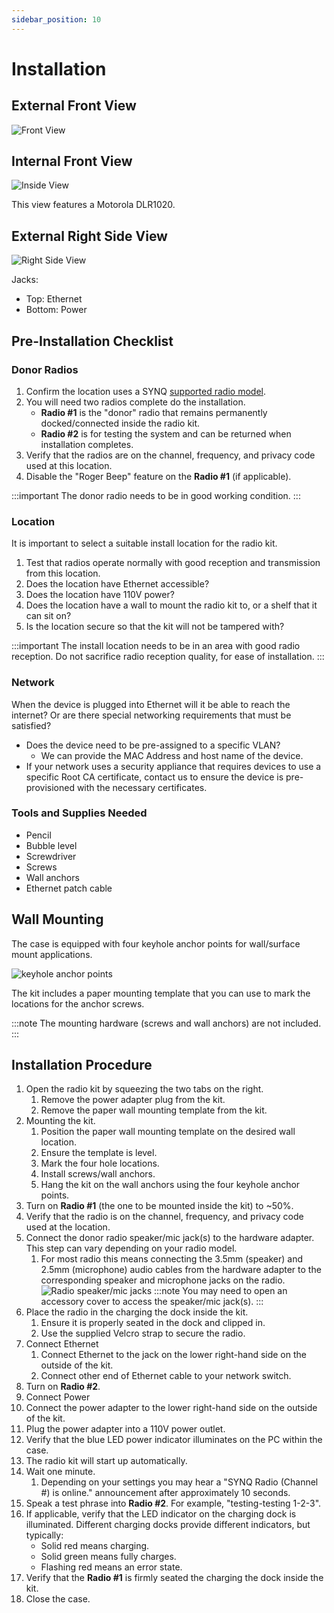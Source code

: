 ```yaml
---
sidebar_position: 10
---
```


# Installation

## External Front View
![Front View](/img/radio/radio-kit-front.png)

## Internal Front View
![Inside View](/img/radio/radio-kit-interior.png)

This view features a Motorola DLR1020.

## External Right Side View
![Right Side View](/img/radio/radio-kit-side.png)

Jacks:
- Top: Ethernet 
- Bottom: Power

## Pre-Installation Checklist

### Donor Radios
1. Confirm the location uses a SYNQ [supported radio model](./intro.md#supported-radio-models).
2. You will need two radios complete do the installation.
   - **Radio #1** is the "donor" radio that remains permanently docked/connected inside the radio kit.
   - **Radio #2** is for testing the system and can be returned when installation completes.
3. Verify that the radios are on the channel, frequency, and privacy code used at this location.
4. Disable the "Roger Beep" feature on the **Radio #1** (if applicable).

:::important
The donor radio needs to be in good working condition.
:::

### Location
It is important to select a suitable install location for the radio kit.
1. Test that radios operate normally with good reception and transmission from this location.
2. Does the location have Ethernet accessible?
3. Does the location have 110V power?
4. Does the location have a wall to mount the radio kit to, or a shelf that it can sit on?
5. Is the location secure so that the kit will not be tampered with?

:::important
The install location needs to be in an area with good radio reception. Do not sacrifice radio reception quality, for ease of installation.
:::

### Network
When the device is plugged into Ethernet will it be able to reach the internet? Or are there special networking requirements that must be satisfied?
- Does the device need to be pre-assigned to a specific VLAN?
  - We can provide the MAC Address and host name of the device.
- If your network uses a security appliance that requires devices to use a specific Root CA certificate, contact us to ensure the device is pre-provisioned with the necessary certificates.

### Tools and Supplies Needed
- Pencil
- Bubble level
- Screwdriver
- Screws
- Wall anchors
- Ethernet patch cable


## Wall Mounting
The case is equipped with four keyhole anchor points for wall/surface mount applications. 

![keyhole anchor points](/img/radio/radio-kit-wall-mount.png)

The kit includes a paper mounting template that you can use to mark the locations for the anchor screws.

:::note
The mounting hardware (screws and wall anchors) are not included.
:::
 

## Installation Procedure
1. Open the radio kit by squeezing the two tabs on the right.
   1. Remove the power adapter plug from the kit. 
   2. Remove the paper wall mounting template from the kit.
2. Mounting the kit.
   1. Position the paper wall mounting template on the desired wall location.
   2. Ensure the template is level.
   3. Mark the four hole locations.
   4. Install screws/wall anchors.
   5. Hang the kit on the wall anchors using the four keyhole anchor points.
3. Turn on **Radio #1** (the one to be mounted inside the kit) to ~50%. 
4. Verify that the radio is on the channel, frequency, and privacy code used at the location.
5. Connect the donor radio speaker/mic jack(s) to the hardware adapter. This step can vary depending on your radio model.
   1. For most radio this means connecting the 3.5mm (speaker) and 2.5mm (microphone) audio cables from the hardware adapter to the corresponding speaker and microphone jacks on the radio. \
   ![Radio speaker/mic jacks](/img/radio/motorola-cls1410.png)
   :::note
   You may need to open an accessory cover to access the speaker/mic jack(s).
   :::
6. Place the radio in the charging the dock inside the kit. 
   1. Ensure it is properly seated in the dock and clipped in.
   2. Use the supplied Velcro strap to secure the radio.
7. Connect Ethernet
   1. Connect Ethernet to the jack on the lower right-hand side on the outside of the kit.
   2. Connect other end of Ethernet cable to your network switch.
8. Turn on **Radio #2**.
9.  Connect Power
   1. Connect the power adapter to the lower right-hand side on the outside of the kit.
   2. Plug the power adapter into a 110V power outlet.
   3. Verify that the blue LED power indicator illuminates on the PC within the case.
   4. The radio kit will start up automatically.
10. Wait one minute.
    1.  Depending on your settings you may hear a "SYNQ Radio (Channel #) is online." announcement after approximately 10 seconds.
11. Speak a test phrase into **Radio #2**. For example, "testing-testing 1-2-3".
12. If applicable, verify that the LED indicator on the charging dock is illuminated. Different charging docks provide different indicators, but typically:
    - Solid red means charging.
    - Solid green means fully charges.
    - Flashing red means an error state.
13. Verify that the **Radio #1** is firmly seated the charging the dock inside the kit. 
14. Close the case.
